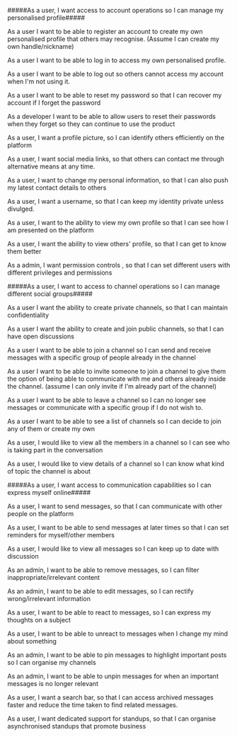 #####As a user, I want access to account operations so I can manage my personalised profile#####

As a user I want to be able to register an account to create my own personalised profile that others may recognise.
(Assume I can create my own handle/nickname)

As a user I want to be able to log in to access my own personalised profile.

As a user I want to be able to log out so others cannot access my account when I'm not using it.

As a user I want to be able to reset my password so that I can recover my account if I forget the password

As a developer I want to be able to allow users to reset their passwords when they forget so they can continue to use the product

As a user, I want a profile picture, so I can identify others efficiently on the platform 

As a user, I want social media links, so that others can contact me through alternative means at any time.

As a user, I want to change my personal information, so that I can also push my latest contact details to others

As a user, I want a username, so that I can keep my identity private unless divulged.

As a user, I want to the ability to view my own profile so that I can see how I am presented on the platform

As a user, I want the ability to view others' profile, so that I can get to know them better

As a admin, I want permission controls , so that I can set different users with different privileges and permissions 

#####As a user, I want to access to channel operations so I can manage different social groups#####

As a user I want the ability to create private channels, so that I can maintain confidentiality

As a user I want the ability to create and join public channels, so that I can have open discussions

As a user I want to be able to join a channel so I can send and receive messages with a specific group of people already in the channel

As a user I want to be able to invite someone to join a channel to give them the option of being able to communicate with me and others already inside the channel.
(assume I can only invite if I'm already part of the channel)

As a user I want to be able to leave a channel so I can no longer see messages or communicate with a specific group if I do not wish to.

As a user I want to be able to see a list of channels so I can decide to join any of them or create my own

As a user, I would like to view all the members in a channel so I can see who is taking part in the conversation

As a user, I would like to view details of a channel so I can know what kind of topic the channel is about

#####As a user, I want access to communication capabilities so I can express myself online#####

As a user, I want to send messages, so that I can communicate with other people on the platform

As a user, I want to be able to send messages at later times so that I can set reminders for myself/other members

As a user, I would like to view all messages so I can keep up to date with discussion

As an admin, I want to be able to remove messages, so I can filter inappropriate/irrelevant content

As an admin, I want to be able to edit messages, so I can rectify wrong/irrelevant information

As a user, I want to be able to react to messages, so I can express my thoughts on a subject

As a user, I want to be able to unreact to messages when I change my mind about something

As an admin, I want to be able to pin messages to highlight important posts so I can organise my channels

As an admin, I want to be able to unpin messages for when an important messages is no longer relevant

As a user, I want a search bar, so that I can access archived messages faster and reduce the time taken to find related messages.

As a user, I want dedicated support for standups, so that I can organise asynchronised standups that promote business